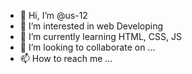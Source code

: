 - 👋 Hi, I’m @us-12
- 👀 I’m interested in web Developing
- 🌱 I’m currently learning HTML, CSS, JS
- 💞️ I’m looking to collaborate on ...
- 📫 How to reach me ...

<!---
us-12/us-12 is a ✨ special ✨ repository because its `README.md` (this file) appears on your GitHub profile.
You can click the Preview link to take a look at your changes.
--->
